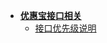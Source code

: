 <!-- docs/_sidebar.md -->

* [**优惠宝接口相关**](README.md)
    * [接口优先级说明](content/youhuibao/interface.md)
